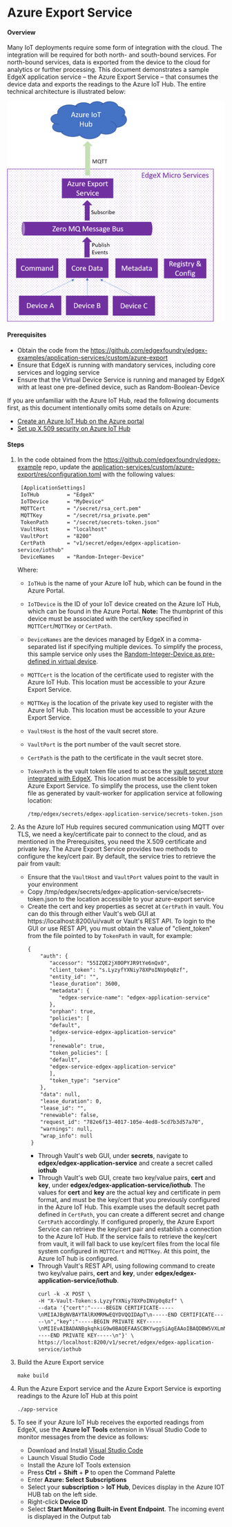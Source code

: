 # Azure Export Service #

#### Overview ####

Many IoT deployments require some form of integration with the cloud. The integration will be required for both north- and south-bound services. For north-bound services, data is exported from the device to the cloud for analytics or further processing. This document demonstrates a sample EdgeX application service – the Azure Export Service – that consumes the device data and exports the readings to the Azure IoT Hub.  The entire technical architecture is illustrated below:

![Technical Architecture](./Northbound.png)

#### Prerequisites ####

* Obtain the code from the https://github.com/edgexfoundry/edgex-examples/application-services/custom/azure-export 
* Ensure that EdgeX is running with mandatory services, including core services and logging service
* Ensure that the Virtual Device Service is running and managed by EdgeX with at least one pre-defined device, such as Random-Boolean-Device<br>

If you are unfamiliar with the Azure IoT Hub, read the following documents first, as this document intentionally omits some details on Azure:
* [Create an Azure IoT Hub on the Azure portal](https://docs.microsoft.com/en-us/azure/iot-hub/iot-hub-create-through-portal)
* [Set up X.509 security on Azure IoT Hub](https://docs.microsoft.com/en-us/azure/iot-hub/iot-hub-security-x509-get-started)

#### Steps ####

1. In the code obtained from the https://github.com/edgexfoundry/edgex-example repo, update the [application-services/custom/azure-export/res/configuration.toml](./res/configuration.toml) with the following values:<br>
    ```
     [ApplicationSettings]
     IoTHub         = "EdgeX"
     IoTDevice      = "MyDevice"
     MQTTCert       = "/secret/rsa_cert.pem"
     MQTTKey        = "/secret/rsa_private.pem"
     TokenPath      = "/secret/secrets-token.json"
     VaultHost      = "localhost"
     VaultPort      = "8200"
     CertPath       = "v1/secret/edgex/edgex-application-service/iothub"
     DeviceNames    = "Random-Integer-Device"
    ```
   Where:
   - `IoTHub` is the name of your Azure IoT hub, which can be found in the Azure Portal. 
   - `IoTDevice` is the ID of your IoT device created on the Azure IoT Hub, which can be found in the Azure Portal.  **Note:** The thumbprint of this device must be associated with the cert/key specified in `MQTTCert`/`MQTTKey` or `CertPath`.
   - `DeviceNames` are the devices managed by EdgeX in a comma-separated list if specifying multiple devices.  To simplify the process, this sample service only uses the [Random-Integer-Device as pre-defined in virtual device](https://github.com/edgexfoundry/device-virtual-go).
   - `MQTTCert` is the location of the certificate used to register with the Azure IoT Hub. This location must be accessible to your Azure Export Service. 
   - `MQTTKey`  is the location of the private key used to register with the Azure IoT Hub. This location must be accessible to your Azure Export Service.
   - `VaultHost` is the host of the vault secret store.
   - `VaultPort` is the port number of the vault secret store.
   - `CertPath` is the path to the certificate in the vault secret store.
   - `TokenPath` is the vault token file used to access the [vault secret store integrated with EdgeX](https://docs.edgexfoundry.org/1.3/microservices/security/Ch-SecretStore/).  This location must be accessible to your Azure Export Service. To simplify the process, use the client token file as generated by vault-worker for application service at following location:<br>
     
     ```
     /tmp/edgex/secrets/edgex-application-service/secrets-token.json
     ```
   
2. As the Azure IoT Hub requires secured communication using MQTT over TLS, we need a key/certificate pair to connect to the cloud, and as mentioned in the Prerequisites, you need the X.509 certificate and private key. The Azure Export Service provides two methods to configure the key/cert pair. By default, the service tries to retrieve the pair from vault:
   * Ensure that the `VaultHost` and `VaultPort` values point to the vault in your environment
   * Copy /tmp/edgex/secrets/edgex-application-service/secrets-token.json to the location accessible to your azure-export service
   * Create the cert and key properties as secret at `CertPath` in vault. You can do this through either Vault's web GUI at https://localhost:8200/ui/vault or Vault's REST API. To login to the GUI or use REST API, you must obtain the value of "client_token" from the file pointed to by `TokenPath` in vault, for example:<br>
     ```
     {
         "auth": {
            "accessor": "55IZQE2jX0OPYJR9tYe6nQx0",
            "client_token": "s.LyzyfYXNiy78XPoINVp0q8zf",
            "entity_id": "",
            "lease_duration": 3600,
            "metadata": {
               "edgex-service-name": "edgex-application-service"
            },
            "orphan": true,
            "policies": [
            "default",
            "edgex-service-edgex-application-service"
            ],
            "renewable": true,
            "token_policies": [
            "default",
            "edgex-service-edgex-application-service"
            ],
            "token_type": "service"
         },
         "data": null,
         "lease_duration": 0,
         "lease_id": "",
         "renewable": false,
         "request_id": "782e6f13-4017-105e-4ed8-5cd7b3d57a70",
         "warnings": null,
         "wrap_info": null
      }
     ```
      * Through Vault's web GUI, under **secrets**, navigate to **edgex/edgex-application-service** and create a secret called **iothub**
      * Through Vault's web GUI, create two key/value pairs, **cert** and **key**, under **edgex/edgex-application-service/iothub**.  The values for **cert** and **key** are the actual key and certificate in pem format, and must be the key/cert that you previously configured in the Azure IoT Hub. This example uses the default secret path defined in `CertPath`, you can create a different secret and change `CertPath` accordingly. If configured properly, the Azure Export Service can retrieve the key/cert pair and establish a connection to the Azure IoT Hub. If the service fails to retrieve the key/cert from vault, it will fall back to use key/cert files from the local file system configured in `MQTTCert` and `MQTTKey`. At this point, the Azure IoT hub is configured.
      * Through Vault's REST API, using following command to create two key/value pairs, **cert** and **key**, under **edgex/edgex-application-service/iothub**.
        ```
        curl -k -X POST \
        -H "X-Vault-Token:s.LyzyfYXNiy78XPoINVp0q8zf" \
        --data '{"cert":"-----BEGIN CERTIFICATE-----\nMIIAJBgNVBAYTAlRXMRMwEQYDVQQIDApT\n-----END CERTIFICATE-----\n","key":"-----BEGIN PRIVATE KEY-----\nMIIEvAIBADANBgkqhkiG9w0BAQEFAASCBKYwggSiAgEAAoIBAQDBW5VXLmNugcKA\n-----END PRIVATE KEY-----\n"}' \
        https://localhost:8200/v1/secret/edgex/edgex-application-service/iothub 
        ```
   
3. Build the Azure Export service

    ```
    make build
    ```

4. Run the Azure Export service and the Azure Export Service is exporting readings to the Azure IoT Hub at this point

    ```
    ./app-service
    ```

5. To see if your Azure IoT Hub receives the exported readings from EdgeX, use the **Azure IoT Tools** extension in Visual Studio Code to monitor messages from the device as follows:
   * Download and Install [Visual Studio Code](https://code.visualstudio.com/)
   * Launch Visual Studio Code
   * Install the Azure IoT Tools extension
   * Press **Ctrl** + **Shift** + **P**  to open the Command Palette
   * Enter **Azure: Select Subscriptions**
   * Select your **subscription** > **IoT Hub**, Devices display in the Azure IOT HUB tab on the left side.
   * Right-click **Device ID**
   * Select **Start Monitoring Built-in Event Endpoint**. The incoming event is displayed in the Output tab